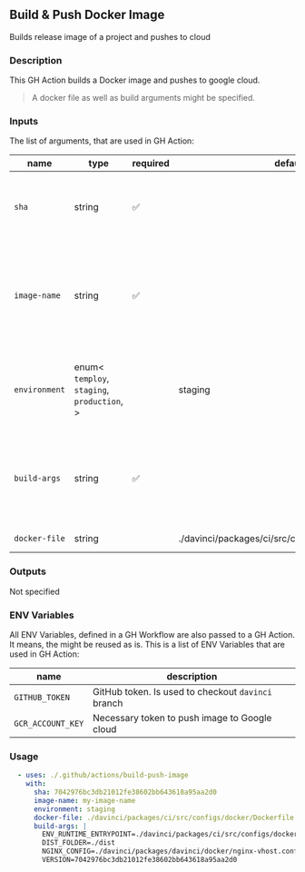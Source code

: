 ## Build & Push Docker Image

Builds release image of a project and pushes to cloud

### Description

This GH Action builds a Docker image and pushes to google cloud.

> A docker file as well as build arguments might be specified.

### Inputs

The list of arguments, that are used in GH Action:

| name          | type                                                        | required | default                                             | description                                                                                |
| ------------- | ----------------------------------------------------------- | -------- | --------------------------------------------------- | ------------------------------------------------------------------------------------------ |
| `sha`         | string                                                      | ✅        |                                                     | Commit hash that will be used as a tag for the Docker image                                |
| `image-name`  | string                                                      | ✅        |                                                     | Name of the Docker image. Might be used in the next steps (for ex.: deploy a Docker image) |
| `environment` | enum<<br/>`temploy`,<br/>`staging`,<br/>`production`,<br/>> |          | staging                                             | Determines additional procedures while creating a Docker image.                            |
| `build-args`  | string                                                      | ✅        |                                                     | Multiline string to describe build arguments that will be used during dockerization        |
| `docker-file` | string                                                      |          | ./davinci/packages/ci/src/configs/docker/Dockerfile | pathname to Docker file                                                                    |

### Outputs

Not specified

### ENV Variables

All ENV Variables, defined in a GH Workflow are also passed to a GH Action. It means, the might be reused as is.
This is a list of ENV Variables that are used in GH Action:

| name              | description                                        |
| ----------------- | -------------------------------------------------- |
| `GITHUB_TOKEN`    | GitHub token. Is used to checkout `davinci` branch |
| `GCR_ACCOUNT_KEY` | Necessary token to push image to Google cloud      |

### Usage

```yaml
  - uses: ./.github/actions/build-push-image
    with:
      sha: 7042976bc3db21012fe38602bb643618a95aa2d0
      image-name: my-image-name
      environment: staging
      docker-file: ./davinci/packages/ci/src/configs/docker/Dockerfile.gha-deploy
      build-args: |
        ENV_RUNTIME_ENTRYPOINT=./davinci/packages/ci/src/configs/docker/env-runtime.entrypoint.sh
        DIST_FOLDER=./dist
        NGINX_CONFIG=./davinci/packages/davinci/docker/nginx-vhost.conf
        VERSION=7042976bc3db21012fe38602bb643618a95aa2d0
```
